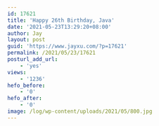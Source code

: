 ```yaml
---
id: 17621
title: 'Happy 26th Birthday, Java'
date: '2021-05-23T13:29:20+08:00'
author: Jay
layout: post
guid: 'https://www.jayxu.com/?p=17621'
permalink: /2021/05/23/17621
posturl_add_url:
    - 'yes'
views:
    - '1236'
hefo_before:
    - '0'
hefo_after:
    - '0'
image: /log/wp-content/uploads/2021/05/800.jpg
---
```


<!-- wp:image {"id":17622,"sizeSlug":"large","linkDestination":"attachment"} -->
<figure class="wp-block-image size-large"><a href="https://www.jayxu.com/?attachment_id=17622"><img src="https://www.jayxu.com/log/wp-content/uploads/2021/05/800.jpg" alt="" class="wp-image-17622"/></a></figure>
<!-- /wp:image -->

<!-- wp:image {"id":17624,"sizeSlug":"large","linkDestination":"attachment"} -->
<figure class="wp-block-image size-large"><a href="https://www.jayxu.com/2021/05/23/17621/b00a88b95cd95cbaff94bf418c7b81d8_xl"><img src="https://www.jayxu.com/log/wp-content/uploads/2021/05/b00a88b95cd95cbaff94bf418c7b81d8_XL.jpg" alt="" class="wp-image-17624"/></a></figure>
<!-- /wp:image -->